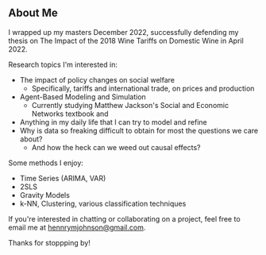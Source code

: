 ## About Me

I wrapped up my masters December 2022, successfully defending my thesis on The Impact of the 2018 Wine Tariffs on Domestic Wine in April 2022.

Research topics I'm interested in:
- The impact of policy changes on social welfare
    - Specifically, tariffs and international trade, on prices and production
- Agent-Based Modeling and Simulation
    - Currently studying Matthew Jackson's Social and Economic Networks textbook and 
- Anything in my daily life that I can try to model and refine
- Why is data so freaking difficult to obtain for most the questions we care about?
    - And how the heck can we weed out causal effects?

Some methods I enjoy:
- Time Series (ARIMA, VAR)
- 2SLS
- Gravity Models
- k-NN, Clustering, various classification techniques

If you're interested in chatting or collaborating on a project, feel free to email me at hennrymjohnson@gmail.com.

Thanks for stoppping by!
